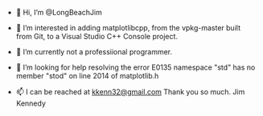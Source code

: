 - 👋 Hi, I’m @LongBeachJim
- 👀 I’m interested in adding matplotlibcpp, from the vpkg-master built from Git, to a Visual Studio C++ Console project. 
- 🌱 I’m currently not a professiional programmer. 
- 💞️ I’m looking for help resolving the error E0135	namespace "std" has no member "stod" on line 2014 of matplotlib.h

- 📫 I can be reached at kkenn32@gmail.com
Thank you so much.
Jim Kennedy

<!---
LongBeachJim/LongBeachJim is a ✨ special ✨ repository because its `README.md` (this file) appears on your GitHub profile.
You can click the Preview link to take a look at your changes.
--->
